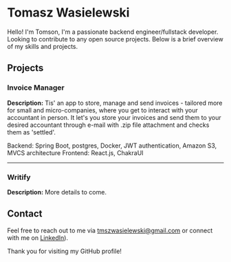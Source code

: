 # Tomasz Wasielewski

Hello! I'm Tomson,
I'm a passionate backend engineer/fullstack developer.
Looking to contribute to any open source projects.
Below is a brief overview of my skills and projects.

## Projects

### Invoice Manager
**Description:** 
Tis' an app to store, manage and send
invoices - tailored more for small and micro-companies, 
where you get to interact with your accountant in person.
It let's you store your invoices and send them to your 
desired accountant through e-mail with .zip file 
attachment and checks them as 'settled'.

Backend: Spring Boot, postgres, Docker, JWT authentication, Amazon S3, MVCS architecture
Frontend: React.js, ChakraUI
** **

### Writify
**Description:** More details to come.

## Contact

Feel free to reach out to me via [tmszwasielewski@gmail.com](mailto:tmszwasielewski@gmail.com) or connect with me on [LinkedIn](https://www.linkedin.com/in/tomasz-wasielewski-258bb1256/)).

Thank you for visiting my GitHub profile!

